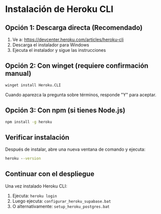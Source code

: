 # Instalación de Heroku CLI

## Opción 1: Descarga directa (Recomendado)
1. Ve a: https://devcenter.heroku.com/articles/heroku-cli
2. Descarga el instalador para Windows
3. Ejecuta el instalador y sigue las instrucciones

## Opción 2: Con winget (requiere confirmación manual)
```cmd
winget install Heroku.CLI
```
Cuando aparezca la pregunta sobre términos, responde "Y" para aceptar.

## Opción 3: Con npm (si tienes Node.js)
```cmd
npm install -g heroku
```

## Verificar instalación
Después de instalar, abre una nueva ventana de comando y ejecuta:
```cmd
heroku --version
```

## Continuar con el despliegue
Una vez instalado Heroku CLI:
1. Ejecuta: `heroku login`
2. Luego ejecuta: `configurar_heroku_supabase.bat`
3. O alternativamente: `setup_heroku_postgres.bat`
